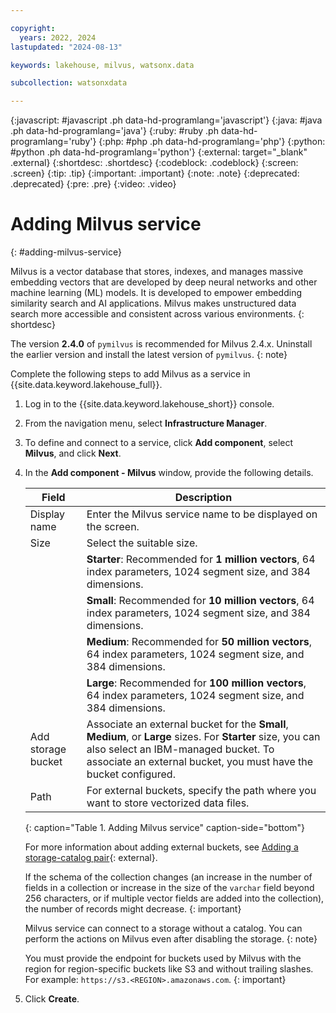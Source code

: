 ```yaml
---

copyright:
  years: 2022, 2024
lastupdated: "2024-08-13"

keywords: lakehouse, milvus, watsonx.data

subcollection: watsonxdata

---
```


{:javascript: #javascript .ph data-hd-programlang='javascript'}
{:java: #java .ph data-hd-programlang='java'}
{:ruby: #ruby .ph data-hd-programlang='ruby'}
{:php: #php .ph data-hd-programlang='php'}
{:python: #python .ph data-hd-programlang='python'}
{:external: target="_blank" .external}
{:shortdesc: .shortdesc}
{:codeblock: .codeblock}
{:screen: .screen}
{:tip: .tip}
{:important: .important}
{:note: .note}
{:deprecated: .deprecated}
{:pre: .pre}
{:video: .video}

# Adding Milvus service
{: #adding-milvus-service}

Milvus is a vector database that stores, indexes, and manages massive embedding vectors that are developed by deep neural networks and other machine learning (ML) models. It is developed to empower embedding similarity search and AI applications. Milvus makes unstructured data search more accessible and consistent across various environments.
{: shortdesc}

The version **2.4.0** of `pymilvus` is recommended for Milvus 2.4.x. Uninstall the earlier version and install the latest version of `pymilvus`.
{: note}

Complete the following steps to add Milvus as a service in {{site.data.keyword.lakehouse_full}}.

1. Log in to the {{site.data.keyword.lakehouse_short}} console.
2. From the navigation menu, select **Infrastructure Manager**.
3. To define and connect to a service, click **Add component**, select **Milvus**, and click **Next**.
4. In the **Add component - Milvus** window, provide the following details.

    | Field | Description |
    | -------- | -------- |
    | Display name | Enter the Milvus service name to be displayed on the screen.|
    | Size | Select the suitable size.|
    |  | **Starter**: Recommended for **1 million vectors**, 64 index parameters, 1024 segment size, and 384 dimensions. |
    |  | **Small**: Recommended for **10 million vectors**, 64 index parameters, 1024 segment size, and 384 dimensions. |
    |  | **Medium**: Recommended for **50 million vectors**, 64 index parameters, 1024 segment size, and 384 dimensions. |
    |  | **Large**: Recommended for **100 million vectors**, 64 index parameters, 1024 segment size, and 384 dimensions. |
    | Add storage bucket | Associate an external bucket for the **Small**, **Medium**, or **Large** sizes. For **Starter** size, you can also select an IBM-managed bucket. To associate an external bucket, you must have the bucket configured.|
    | Path | For external buckets, specify the path where you want to store vectorized data files.|
    {: caption="Table 1. Adding Milvus service" caption-side="bottom"}

    For more information about adding external buckets, see [Adding a storage-catalog pair]({{site.data.keyword.ref-reg_bucket-link}}){: external}.

    If the schema of the collection changes (an increase in the number of fields in a collection or increase in the size of the `varchar` field beyond 256 characters, or if multiple vector fields are added into the collection), the number of records might decrease.
    {: important}

    Milvus service can connect to a storage without a catalog. You can perform the actions on Milvus even after disabling the storage.
    {: note}

    You must provide the endpoint for buckets used by Milvus with the region for region-specific buckets like S3 and without trailing slashes. For example: `https://s3.<REGION>.amazonaws.com`.
    {: important}

5. Click **Create**.
